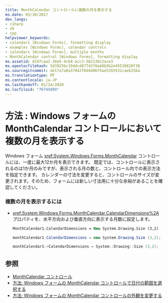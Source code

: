 ```yaml
---
title: MonthCalendar コントロールに複数の月を表示する
ms.date: 03/30/2017
dev_langs:
- csharp
- vb
- cpp
helpviewer_keywords:
- calendars [Windows Forms], formatting display
- examples [Windows Forms], calendar controls
- calendars [Windows Forms], multiple months
- MonthCalendar control [Windows Forms], formatting display
ms.assetid: d197caa2-38a5-4cb4-acc3-562130c2ace3
ms.openlocfilehash: 5d3925bc19ddcd67742f0ab8b5b2e45530820f38
ms.sourcegitcommit: de17a7a0a37042f0d4406f5ae5393531caeb25ba
ms.translationtype: MT
ms.contentlocale: ja-JP
ms.lasthandoff: 01/24/2020
ms.locfileid: "76745899"
---
```

# <a name="how-to-display-more-than-one-month-in-the-windows-forms-monthcalendar-control"></a>方法 : Windows フォームの MonthCalendar コントロールにおいて複数の月を表示する
Windows フォーム <xref:System.Windows.Forms.MonthCalendar> コントロールには、一度に最大12か月を表示できます。 既定では、コントロールに表示されるのは1か月のみですが、表示される月の数と、コントロール内での表示方法を指定できます。 カレンダーの寸法を変更すると、コントロールのサイズが変更されます。そのため、フォームには新しい寸法用に十分な余裕があることを確認してください。  
  
### <a name="to-display-multiple-months"></a>複数の月を表示するには  
  
- <xref:System.Windows.Forms.MonthCalendar.CalendarDimensions%2A> プロパティを、水平方向および垂直方向に表示する月数に設定します。  
  
    ```vb  
    MonthCalendar1.CalendarDimensions = New System.Drawing.Size (3,2)  
    ```  
  
    ```csharp  
    monthCalendar1.CalendarDimensions = new System.Drawing.Size (3,2);  
    ```  
  
    ```cpp  
    monthCalendar1->CalendarDimensions = System::Drawing::Size (3,2);  
    ```  
  
## <a name="see-also"></a>参照

- [MonthCalendar コントロール](monthcalendar-control-windows-forms.md)
- [方法: Windows フォームの MonthCalendar コントロールで日付の範囲を選択する](how-to-select-a-range-of-dates-in-the-windows-forms-monthcalendar-control.md)
- [方法: Windows フォームの MonthCalendar コントロールの外観を変更する](how-to-change-monthcalendar-control-appearance.md)

